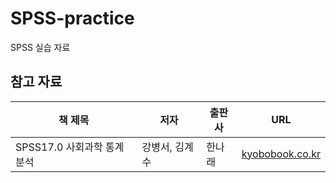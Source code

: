 # SPSS-practice
SPSS 실습 자료

## 참고 자료

|책 제목|저자|출판사|URL|
|---|---|---|---|
|SPSS17.0 사회과학 통계분석|강병서, 김계수|한나래|[kyobobook.co.kr](https://product.kyobobook.co.kr/detail/S000000807156)|